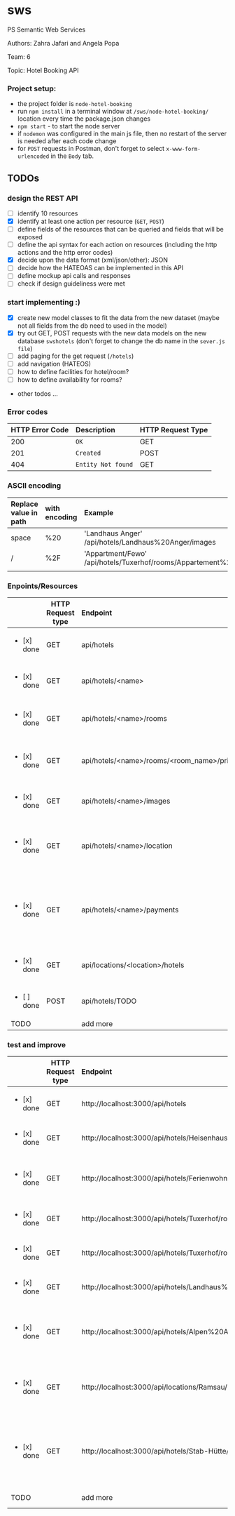 # sws
PS Semantic Web Services

Authors: Zahra Jafari and Angela Popa

Team: 6

Topic: Hotel Booking API

### Project setup:

  * the project folder is `node-hotel-booking`
  * run `npm install` in a terminal window at `/sws/node-hotel-booking/` location every time the package.json changes
  * `npm start` - to start the node server
  * if `nodemon` was configured in the main js file, then no restart of the server is needed after each code change
  * for `POST` requests in Postman, don't forget to select `x-www-form-urlencoded` in the `Body` tab.

## TODOs
### design the REST API
  - [ ] identify 10 resources
  - [x] identify at least one action per resource (`GET`, `POST`)
  - [ ] define fields of the resources that can be queried and fields that will be exposed
  - [ ] define the api syntax for each action on resources (including the http actions and the http error codes)
  - [x] decide upon the data format (xml/json/other): JSON
  - [ ] decide how the HATEOAS can be implemented in this API
  - [ ] define mockup api calls and responses
  - [ ] check if design guideliness were met

### start implementing :)
  - [x] create new model classes to fit the data from the new dataset (maybe not all fields from the db need to used in the model)
  - [x] try out GET, POST requests with the new data models on the new database `swshotels` (don't forget to change the db name in the `sever.js file`)
  - [ ] add paging for the get request (`/hotels`)
  - [ ] add navigation (HATEOS)
  - [ ] how to define facilities for hotel/room?
  - [ ] how to define availability for rooms?
  - other todos ...


 ### Error codes

 | HTTP Error Code | Description | HTTP Request Type|
 | :--- | :--- | :--- |
 |200| `OK`| GET|
 |201|`Created`| POST|
 |404| `Entity Not found`| GET|

 ### ASCII encoding

 | Replace value in path | with encoding | Example
 | :--- | :--- | :--- |
 | space|%20|'Landhaus Anger' /api/hotels/Landhaus%20Anger/images|
 | / | %2F|'Appartment/Fewo' /api/hotels/Tuxerhof/rooms/Appartement%2FFewo/prices|
 | | | |


  ### Enpoints/Resources

  |  | HTTP Request type | Endpoint| Response  | Remarks|
  |---- | --- | :--- | :--- | --- |
  |<ul><li>[x] done</li> | GET | api/hotels | all hotels ||
  |<ul><li>[x] done</li>| GET | api/hotels/<name\> | one specific hotel| for hotels that have a space inside the name use %20 instead of the space, e.g. Ferienwohnungen%20Bernadette|
  |<ul><li>[x] done</li>| GET | api/hotels/<name\>/rooms | all rooms of the specific hotel||
  |<ul><li>[x] done</li>| GET | api/hotels/<name\>/rooms/<room_name\>/prices | all prices for rooms of a specific hotel||
  |<ul><li>[x] done</li>| GET | api/hotels/<name\>/images | all images of the hotel||
  |<ul><li>[x] done</li>| GET | api/hotels/<name\>/location | the postal address and the geo location of the hotel||
  |<ul><li>[x] done</li>| GET | api/hotels/<name\>/payments | the currencies and payment posibilities that the hotel offers||
  |<ul><li>[x] done</li>| GET | api/locations/<location\>/hotels | all hotels at the named location||
  |<ul><li>[ ] done</li>| POST| api/hotels/TODO | create a new hotel||
  |TODO||add more||add more|


### test and improve

|  | HTTP Request type | Endpoint| Response  | Remarks|
| --- | --- | :--- | :--- | --- |
|<ul><li>[x] done</li> | GET |http://localhost:3000/api/hotels| all hotels |||
|<ul><li>[x] done</li>| GET | http://localhost:3000/api/hotels/Heisenhaus |||
|<ul><li>[x] done</li>| GET | http://localhost:3000/api/hotels/Ferienwohnungen%20Bernadette | Hotel name with space inside the name||
|<ul><li>[x] done</li>| GET | http://localhost:3000/api/hotels/Tuxerhof/rooms/ |||
|<ul><li>[x] done</li>| GET | http://localhost:3000/api/hotels/Tuxerhof/rooms/Appartement%2FFewo/prices |||
|<ul><li>[x] done</li>| GET | http://localhost:3000/api/hotels/Landhaus%20Anger/images |||
|<ul><li>[x] done</li>| GET | http://localhost:3000/api/hotels/Alpen%20Appartment%20Relax/location | the postal address and the geo location of the hotel||
|<ul><li>[x] done</li>| GET | http://localhost:3000/api/locations/Ramsau/hotels| the postal address and the geo location of the hotel||
|<ul><li>[x] done</li>| GET | http://localhost:3000/api/hotels/Stab-Hütte/payments | the currencies and payment posibilities that the hotel offers| |
|TODO||add more||add more|
